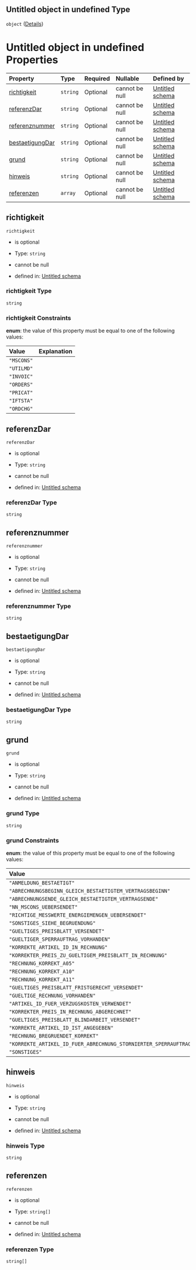 ## Untitled object in undefined Type

`object` ([Details](handelsunstimmungkeitsbegruendung.md))

# Untitled object in undefined Properties

| Property                            | Type     | Required | Nullable       | Defined by                                                                                                                                                                                                                                    |
| :---------------------------------- | :------- | :------- | :------------- | :-------------------------------------------------------------------------------------------------------------------------------------------------------------------------------------------------------------------------------------------- |
| [richtigkeit](#richtigkeit)         | `string` | Optional | cannot be null | [Untitled schema](handelsunstimmigkeitsrichtigkeit.md "https://raw.githubusercontent.com/conuti-gmbh/bo4e-schema/master/schemas/v1/enum/Handelsunstimmigkeitsrichtigkeit.schema.json#/properties/richtigkeit")                                |
| [referenzDar](#referenzdar)         | `string` | Optional | cannot be null | [Untitled schema](handelsunstimmungkeitsbegruendung-properties-referenzdar.md "https://raw.githubusercontent.com/conuti-gmbh/bo4e-schema/master/schemas/v1/com/Handelsunstimmigkeitsbegruendung.schema.json#/properties/referenzDar")         |
| [referenznummer](#referenznummer)   | `string` | Optional | cannot be null | [Untitled schema](handelsunstimmungkeitsbegruendung-properties-referenznummer.md "https://raw.githubusercontent.com/conuti-gmbh/bo4e-schema/master/schemas/v1/com/Handelsunstimmigkeitsbegruendung.schema.json#/properties/referenznummer")   |
| [bestaetigungDar](#bestaetigungdar) | `string` | Optional | cannot be null | [Untitled schema](handelsunstimmungkeitsbegruendung-properties-bestaetigungdar.md "https://raw.githubusercontent.com/conuti-gmbh/bo4e-schema/master/schemas/v1/com/Handelsunstimmigkeitsbegruendung.schema.json#/properties/bestaetigungDar") |
| [grund](#grund)                     | `string` | Optional | cannot be null | [Untitled schema](handelsunstimmigkeitsgrund.md "https://raw.githubusercontent.com/conuti-gmbh/bo4e-schema/master/schemas/v1/enum/Handelsunstimmigkeitsgrund.schema.json#/properties/grund")                                                  |
| [hinweis](#hinweis)                 | `string` | Optional | cannot be null | [Untitled schema](handelsunstimmungkeitsbegruendung-properties-hinweis.md "https://raw.githubusercontent.com/conuti-gmbh/bo4e-schema/master/schemas/v1/com/Handelsunstimmigkeitsbegruendung.schema.json#/properties/hinweis")                 |
| [referenzen](#referenzen)           | `array`  | Optional | cannot be null | [Untitled schema](handelsunstimmungkeitsbegruendung-properties-referenzen.md "https://raw.githubusercontent.com/conuti-gmbh/bo4e-schema/master/schemas/v1/com/Handelsunstimmigkeitsbegruendung.schema.json#/properties/referenzen")           |

## richtigkeit



`richtigkeit`

*   is optional

*   Type: `string`

*   cannot be null

*   defined in: [Untitled schema](handelsunstimmigkeitsrichtigkeit.md "https://raw.githubusercontent.com/conuti-gmbh/bo4e-schema/master/schemas/v1/enum/Handelsunstimmigkeitsrichtigkeit.schema.json#/properties/richtigkeit")

### richtigkeit Type

`string`

### richtigkeit Constraints

**enum**: the value of this property must be equal to one of the following values:

| Value      | Explanation |
| :--------- | :---------- |
| `"MSCONS"` |             |
| `"UTILMD"` |             |
| `"INVOIC"` |             |
| `"ORDERS"` |             |
| `"PRICAT"` |             |
| `"IFTSTA"` |             |
| `"ORDCHG"` |             |

## referenzDar



`referenzDar`

*   is optional

*   Type: `string`

*   cannot be null

*   defined in: [Untitled schema](handelsunstimmungkeitsbegruendung-properties-referenzdar.md "https://raw.githubusercontent.com/conuti-gmbh/bo4e-schema/master/schemas/v1/com/Handelsunstimmigkeitsbegruendung.schema.json#/properties/referenzDar")

### referenzDar Type

`string`

## referenznummer



`referenznummer`

*   is optional

*   Type: `string`

*   cannot be null

*   defined in: [Untitled schema](handelsunstimmungkeitsbegruendung-properties-referenznummer.md "https://raw.githubusercontent.com/conuti-gmbh/bo4e-schema/master/schemas/v1/com/Handelsunstimmigkeitsbegruendung.schema.json#/properties/referenznummer")

### referenznummer Type

`string`

## bestaetigungDar



`bestaetigungDar`

*   is optional

*   Type: `string`

*   cannot be null

*   defined in: [Untitled schema](handelsunstimmungkeitsbegruendung-properties-bestaetigungdar.md "https://raw.githubusercontent.com/conuti-gmbh/bo4e-schema/master/schemas/v1/com/Handelsunstimmigkeitsbegruendung.schema.json#/properties/bestaetigungDar")

### bestaetigungDar Type

`string`

## grund



`grund`

*   is optional

*   Type: `string`

*   cannot be null

*   defined in: [Untitled schema](handelsunstimmigkeitsgrund.md "https://raw.githubusercontent.com/conuti-gmbh/bo4e-schema/master/schemas/v1/enum/Handelsunstimmigkeitsgrund.schema.json#/properties/grund")

### grund Type

`string`

### grund Constraints

**enum**: the value of this property must be equal to one of the following values:

| Value                                                                      | Explanation |
| :------------------------------------------------------------------------- | :---------- |
| `"ANMELDUNG_BESTAETIGT"`                                                   |             |
| `"ABRECHNUNGSBEGINN_GLEICH_BESTAETIGTEM_VERTRAGSBEGINN"`                   |             |
| `"ABRECHNUNGSENDE_GLEICH_BESTAETIGTEM_VERTRAGSENDE"`                       |             |
| `"NN_MSCONS_UEBERSENDET"`                                                  |             |
| `"RICHTIGE_MESSWERTE_ENERGIEMENGEN_UEBERSENDET"`                           |             |
| `"SONSTIGES_SIEHE_BEGRUENDUNG"`                                            |             |
| `"GUELTIGES_PREISBLATT_VERSENDET"`                                         |             |
| `"GUELTIGER_SPERRAUFTRAG_VORHANDEN"`                                       |             |
| `"KORREKTE_ARTIKEL_ID_IN_RECHNUNG"`                                        |             |
| `"KORREKTER_PREIS_ZU_GUELTIGEM_PREISBLATT_IN_RECHNUNG"`                    |             |
| `"RECHNUNG_KORREKT_A05"`                                                   |             |
| `"RECHNUNG_KORREKT_A10"`                                                   |             |
| `"RECHNUNG_KORREKT_A11"`                                                   |             |
| `"GUELTIGES_PREISBLATT_FRISTGERECHT_VERSENDET"`                            |             |
| `"GUELTIGE_RECHNUNG_VORHANDEN"`                                            |             |
| `"ARTIKEL_ID_FUER_VERZUGSKOSTEN_VERWENDET"`                                |             |
| `"KORREKTER_PREIS_IN_RECHNUNG_ABGERECHNET"`                                |             |
| `"GUELTIGES_PREISBLATT_BLINDARBEIT_VERSENDET"`                             |             |
| `"KORREKTE_ARTIKEL_ID_IST_ANGEGEBEN"`                                      |             |
| `"RECHNUNG_BREGRUENDET_KORREKT"`                                           |             |
| `"KORREKTE_ARTIKEL_ID_FUER_ABRECHNUNG_STORNIERTER_SPERRAUFTRAG_ANGEGEBEN"` |             |
| `"SONSTIGES"`                                                              |             |

## hinweis



`hinweis`

*   is optional

*   Type: `string`

*   cannot be null

*   defined in: [Untitled schema](handelsunstimmungkeitsbegruendung-properties-hinweis.md "https://raw.githubusercontent.com/conuti-gmbh/bo4e-schema/master/schemas/v1/com/Handelsunstimmigkeitsbegruendung.schema.json#/properties/hinweis")

### hinweis Type

`string`

## referenzen



`referenzen`

*   is optional

*   Type: `string[]`

*   cannot be null

*   defined in: [Untitled schema](handelsunstimmungkeitsbegruendung-properties-referenzen.md "https://raw.githubusercontent.com/conuti-gmbh/bo4e-schema/master/schemas/v1/com/Handelsunstimmigkeitsbegruendung.schema.json#/properties/referenzen")

### referenzen Type

`string[]`

